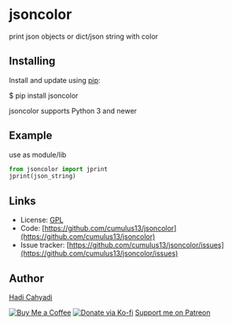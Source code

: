 # jsoncolor

print json objects or dict/json string with color

## Installing

Install and update using [pip](https://pip.pypa.io/en/stable/quickstart/):

$ pip install jsoncolor

jsoncolor supports Python 3 and newer

## Example

use as module/lib

```python
from jsoncolor import jprint
jprint(json_string)
```

## Links

- License: [GPL](https://github.com/cumulus13/jsoncolor/blob/master/LICENSE.md)
- Code: [https://github.com/cumulus13/jsoncolor](https://github.com/cumulus13/jsoncolor)
- Issue tracker: [https://github.com/cumulus13/jsoncolor/issues](https://github.com/cumulus13/jsoncolor/issues)

## Author
[Hadi Cahyadi](mailto:cumulus13@gmail.com)

[![Buy Me a Coffee](https://www.buymeacoffee.com/assets/img/custom_images/orange_img.png)](https://www.buymeacoffee.com/cumulus13)
[![Donate via Ko-fi](https://ko-fi.com/img/githubbutton_sm.svg)](https://ko-fi.com/cumulus13)
 [Support me on Patreon](https://www.patreon.com/cumulus13)
